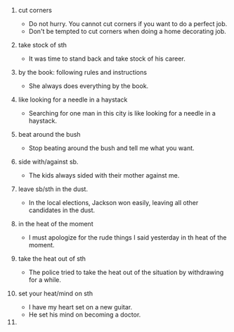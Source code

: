 1. cut corners
    - Do not hurry. You cannot cut corners if you want to do a perfect job.
    - Don't be tempted to cut corners when doing a home decorating job.

2. take stock of sth
    - It was time to stand back and take stock of his career.

3. by the book: following rules and instructions
    - She always does everything by the book.

4. like looking for a needle in a haystack
    - Searching for one man in this city is like looking for a needle in a haystack.

5. beat around the bush
    - Stop beating around the bush and tell me what you want.

6. side with/against sb.
    - The kids always sided with their mother against me.

7. leave sb/sth in the dust.
    - In the local elections, Jackson won easily, leaving all other candidates in the dust.

8. in the heat of the moment
    - I must apologize  for the rude things I said yesterday in th heat of the moment.

9. take the heat out of sth
    - The police tried to take the heat out of the situation by withdrawing for a while.

10. set your heat/mind on sth
    - I have my heart set on a new guitar.
    - He set his mind on becoming a doctor.

11.
